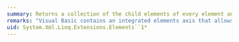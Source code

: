 ```yaml
---
summary: Returns a collection of the child elements of every element and document in the source collection.
remarks: "Visual Basic contains an integrated elements axis that allows you to find all child elements with a specified <xref:System.Xml.Linq.XName> for every element in the source collection.  \n  \n This method uses deferred execution."
uid: System.Xml.Linq.Extensions.Elements``1*
---
```

